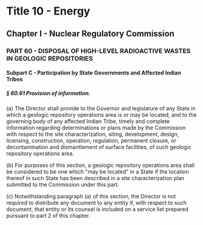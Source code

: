 
# Title 10 - Energy
## Chapter I - Nuclear Regulatory Commission
### PART 60 - DISPOSAL OF HIGH-LEVEL RADIOACTIVE WASTES IN GEOLOGIC REPOSITORIES
#### Subpart C - Participation by State Governments and Affected Indian Tribes
##### § 60.61 Provision of information.

(a) The Director shall provide to the Governor and legislature of any State in which a geologic repository operations area is or may be located, and to the governing body of any affected Indian Tribe, timely and complete information regarding determinations or plans made by the Commission with respect to the site characterization, siting, development, design, licensing, construction, operation, regulation, permanent closure, or decontamination and dismantlement of surface facilities, of such geologic repository operations area.

(b) For purposes of this section, a geologic repository operations area shall be considered to be one which "may be located" in a State if the location thereof in such State has been described in a site characterization plan submitted to the Commission under this part.

(c) Notwithstanding paragraph (a) of this section, the Director is not required to distribute any document to any entity if, with respect to such document, that entity or its counsel is included on a service list prepared pursuant to part 2 of this chapter.
